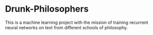 # Drunk-Philosophers
This is a machine learning project with the mission of training recurrent neural networks on text from different schools of philosophy.
